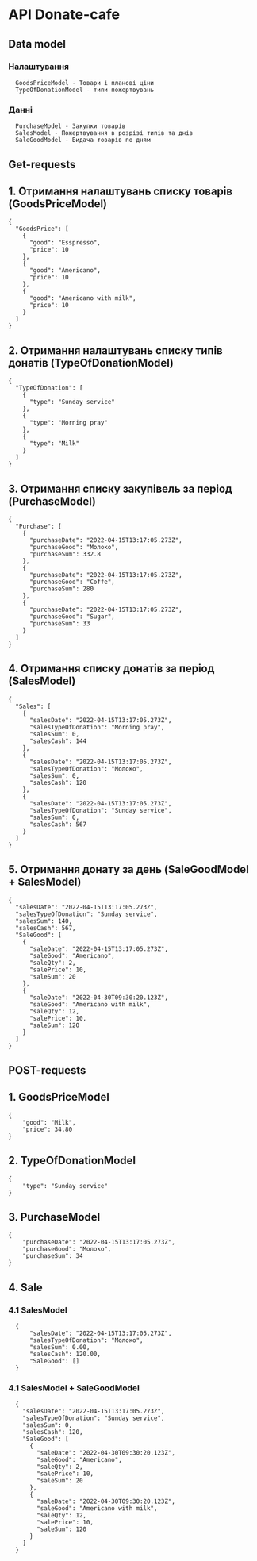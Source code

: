 #  API Donate-cafe

  ## Data model

   ### Налаштування
      GoodsPriceModel - Товари і планові ціни
      TypeOfDonationModel - типи пожертвувань

   ### Данні
      PurchaseModel - Закупки товарів
      SalesModel - Пожертвування в розрізі типів та днів
      SaleGoodModel - Видача товарів по дням

  ## Get-requests

  ## 1. Отримання налаштувань списку товарів (GoodsPriceModel)
    {
      "GoodsPrice": [
        {
          "good": "Esspresso",
          "price": 10
        },
        {
          "good": "Americano",
          "price": 10
        },
        {
          "good": "Americano with milk",
          "price": 10
        }
      ]
    }
  ## 2. Отримання налаштувань списку типів донатів (TypeOfDonationModel)
    {
      "TypeOfDonation": [
        {
          "type": "Sunday service"
        },
        {
          "type": "Morning pray"
        },
        {
          "type": "Milk"
        }
      ]
    }
  ## 3. Отримання списку закупівель за період (PurchaseModel)
    {
      "Purchase": [
        {
          "purchaseDate": "2022-04-15T13:17:05.273Z",
          "purchaseGood": "Молоко",
          "purchaseSum": 332.8
        },
        {
          "purchaseDate": "2022-04-15T13:17:05.273Z",
          "purchaseGood": "Coffe",
          "purchaseSum": 280
        },
        {
          "purchaseDate": "2022-04-15T13:17:05.273Z",
          "purchaseGood": "Sugar",
          "purchaseSum": 33
        }
      ]
    }
  ## 4. Отримання списку донатів за період (SalesModel)
    {
      "Sales": [
        {
          "salesDate": "2022-04-15T13:17:05.273Z",
          "salesTypeOfDonation": "Morning pray",
          "salesSum": 0,
          "salesCash": 144
        },
        {
          "salesDate": "2022-04-15T13:17:05.273Z",
          "salesTypeOfDonation": "Молоко",
          "salesSum": 0,
          "salesCash": 120
        },
        {
          "salesDate": "2022-04-15T13:17:05.273Z",
          "salesTypeOfDonation": "Sunday service",
          "salesSum": 0,
          "salesCash": 567
        }
      ]
    }
  ## 5. Отримання донату за день (SaleGoodModel + SalesModel)
    {
      "salesDate": "2022-04-15T13:17:05.273Z",
      "salesTypeOfDonation": "Sunday service",
      "salesSum": 140,
      "salesCash": 567,
      "SaleGood": [
        {
          "saleDate": "2022-04-15T13:17:05.273Z",
          "saleGood": "Americano",
          "saleQty": 2,
          "salePrice": 10,
          "saleSum": 20
        },
        {
          "saleDate": "2022-04-30T09:30:20.123Z",
          "saleGood": "Americano with milk",
          "saleQty": 12,
          "salePrice": 10,
          "saleSum": 120
        }
      ]
    }


  ## POST-requests

  ## 1. GoodsPriceModel
    {
        "good": "Milk",
        "price": 34.80
    }
  ## 2. TypeOfDonationModel
    {
        "type": "Sunday service"
    }
  ## 3. PurchaseModel
    {
        "purchaseDate": "2022-04-15T13:17:05.273Z",
        "purchaseGood": "Молоко",
        "purchaseSum": 34
    }
  ## 4. Sale
   ### 4.1 SalesModel
      {
          "salesDate": "2022-04-15T13:17:05.273Z",
          "salesTypeOfDonation": "Молоко",
          "salesSum": 0.00,
          "salesCash": 120.00,
          "SaleGood": []
      }
   ### 4.1 SalesModel + SaleGoodModel
      {
        "salesDate": "2022-04-15T13:17:05.273Z",
        "salesTypeOfDonation": "Sunday service",
        "salesSum": 0,
        "salesCash": 120,
        "SaleGood": [
          {
            "saleDate": "2022-04-30T09:30:20.123Z",
            "saleGood": "Americano",
            "saleQty": 2,
            "salePrice": 10,
            "saleSum": 20
          },
          {
            "saleDate": "2022-04-30T09:30:20.123Z",
            "saleGood": "Americano with milk",
            "saleQty": 12,
            "salePrice": 10,
            "saleSum": 120
          }
        ]
      }




